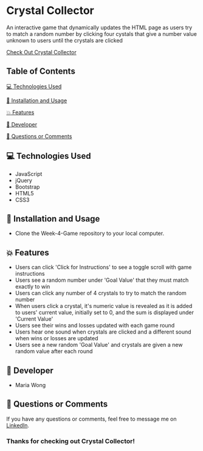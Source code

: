 # Crystal Collector

An interactive game that dynamically updates the HTML page as users try to match a random number by clicking four cystals that give a number value unknown to users until the crystals are clicked

[Check Out Crystal Collector](https://mwong770.github.io/week-4-game/)


## Table of Contents

[:computer:  Technologies Used](#technologies-used)

[:dvd:  Installation and Usage](#installation)

[:boom:  Features](#features)

[:bust_in_silhouette:  Developer](#developer)

[:email:  Questions or Comments](#questions-or-comments)


## <a name="technologies-used"></a> :computer: Technologies Used 
 
* JavaScript
* jQuery
* Bootstrap
* HTML5
* CSS3


## <a name="installation"></a> :dvd: Installation and Usage 

* Clone the Week-4-Game repository to your local computer.


## <a name="features"></a> :boom: Features

* Users can click 'Click for Instructions' to see a toggle scroll with game instructions
* Users see a random number under 'Goal Value' that they must match exactly to win
* Users can click any number of 4 crystals to try to match the random number
* When users click a crystal, it's numeric value is revealed as it is added to users' current value, initially set to 0, and the sum is displayed under 'Current Value'
* Users see their wins and losses updated with each game round
* Users hear one sound when crystals are clicked and a different sound when wins or losses are updated
* Users see a new random 'Goal Value' and crystals are given a new random value after each round 


## <a name="developer"></a> :bust_in_silhouette: Developer

* Maria Wong 


## <a name="questions-or-comments"></a> :email: Questions or Comments 

If you have any questions or comments, feel free to message me on [LinkedIn](https://www.linkedin.com/in/maria-wong/).

 ### Thanks for checking out Crystal Collector!

